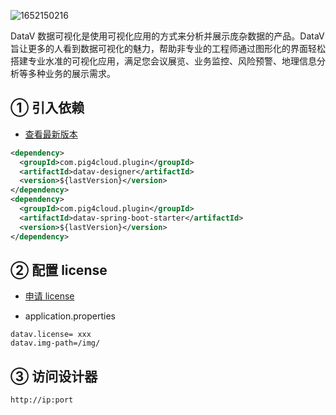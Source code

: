 ![1652150216](https://minio.pigx.vip/oss/1652150216.jpg)

DataV 数据可视化是使用可视化应用的方式来分析并展示庞杂数据的产品。DataV 旨让更多的人看到数据可视化的魅力，帮助非专业的工程师通过图形化的界面轻松搭建专业水准的可视化应用，满足您会议展览、业务监控、风险预警、地理信息分析等多种业务的展示需求。

## ① 引入依赖

- [查看最新版本](https://repo1.maven.org/maven2/com/pig4cloud/plugin/datav-designer/) 

```xml
<dependency>
  <groupId>com.pig4cloud.plugin</groupId>
  <artifactId>datav-designer</artifactId>
  <version>${lastVersion}</version>
</dependency>
<dependency>
  <groupId>com.pig4cloud.plugin</groupId>
  <artifactId>datav-spring-boot-starter</artifactId>
  <version>${lastVersion}</version>
</dependency>
```

## ② 配置 license

- [申请 license](/docs/license.md)

- application.properties

```
datav.license= xxx
datav.img-path=/img/
```

## ③ 访问设计器

```shell
http://ip:port
```

